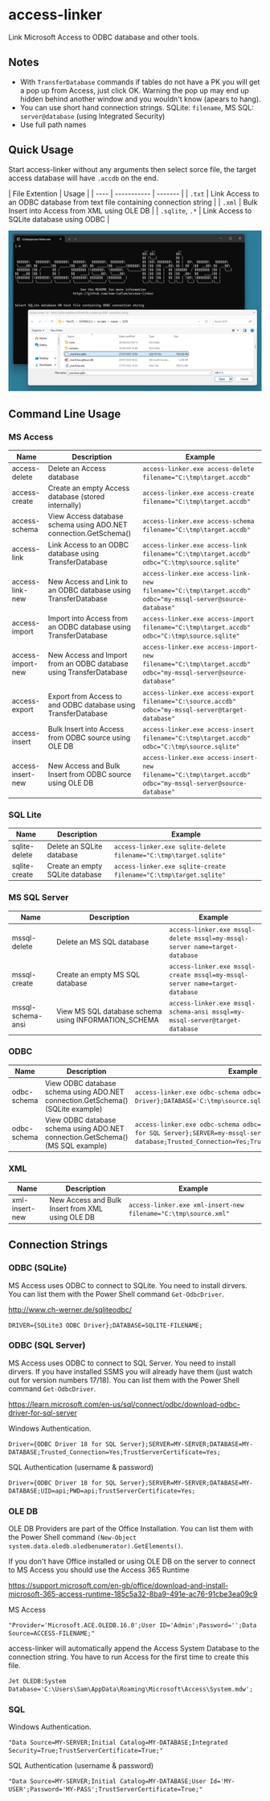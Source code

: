 # access-linker
Link Microsoft Access to ODBC database and other tools.

## Notes
- With `TransferDatabase` commands if tables do not have a PK you will get a pop up from Access, just click OK. Warning the pop up may end up hidden behind another window and you wouldn't know (apears to hang).
- You can use short hand connection strings. SQLite: `filename`, MS SQL: `server@database` (using Integrated Security)
- Use full path names

## Quick Usage
Start access-linker without any arguments then select sorce file, the target access database will have `.accdb` on the end.

| File Extention | Usage |
| ---- | ----------- | ------- |
| `.txt` | Link Access to an ODBC database from text file containing connection string |
| `.xml` | Bulk Insert into Access from XML using OLE DB |
| `.sqlite`, `.*` | Link Access to SQLite database using ODBC |

![MAME-AO UI](https://raw.githubusercontent.com/sam-ludlow/access-linker/main/images/access-quick-link.png)

## Command Line Usage

### MS Access
| Name | Description | Example |
| ---- | ----------- | ------- |
| access-delete | Delete an Access database | `access-linker.exe access-delete filename="C:\tmp\target.accdb"` |
| access-create | Create an empty Access database (stored internally) | `access-linker.exe access-create filename="C:\tmp\target.accdb"` |
| access-schema | View Access database schema using ADO.NET connection.GetSchema() | `access-linker.exe access-schema filename="C:\tmp\target.accdb"` |
| access-link | Link Access to an ODBC database using TransferDatabase | `access-linker.exe access-link filename="C:\tmp\target.accdb" odbc="C:\tmp\source.sqlite"` |
| access-link-new | New Access and Link to an ODBC database using TransferDatabase | `access-linker.exe access-link-new filename="C:\tmp\target.accdb" odbc="my-mssql-server@source-database"` |
| access-import | Import into Access from an ODBC database using TransferDatabase  | `access-linker.exe access-import filename="C:\tmp\target.accdb" odbc="C:\tmp\source.sqlite"` |
| access-import-new | New Access and Import from an ODBC database using TransferDatabase | `access-linker.exe access-import-new filename="C:\tmp\target.accdb" odbc="my-mssql-server@source-database"` |
| access-export | Export from Access to and ODBC database using TransferDatabase | `access-linker.exe access-export filename="C:\source.accdb" odbc="my-mssql-server@target-database"` |
| access-insert | Bulk Insert into Access from ODBC source using OLE DB | `access-linker.exe access-insert filename="C:\tmp\target.accdb" odbc="C:\tmp\source.sqlite"` |
| access-insert-new | New Access and Bulk Insert from ODBC source using OLE DB | `access-linker.exe access-insert-new filename="C:\tmp\target.accdb" odbc="my-mssql-server@source-database"` |

### SQL Lite
| Name | Description | Example |
| ---- | ----------- | ------- |
| sqlite-delete | Delete an SQLite database | `access-linker.exe sqlite-delete filename="C:\tmp\target.sqlite"` |
| sqlite-create | Create an empty SQLite database | `access-linker.exe sqlite-create filename="C:\tmp\target.sqlite"` |

### MS SQL Server
| Name | Description | Example |
| ---- | ----------- | ------- |
| mssql-delete | Delete an MS SQL database | `access-linker.exe mssql-delete mssql=my-mssql-server name=target-database` |
| mssql-create | Create an empty MS SQL database | `access-linker.exe mssql-create mssql=my-mssql-server name=target-database` |
| mssql-schema-ansi | View MS SQL database schema using INFORMATION_SCHEMA | `access-linker.exe mssql-schema-ansi mssql=my-mssql-server@target-database` |

### ODBC
| Name | Description | Example |
| ---- | ----------- | ------- |
| odbc-schema | View ODBC database schema using ADO.NET connection.GetSchema() (SQLite example) | `access-linker.exe odbc-schema odbc="DRIVER={SQLite3 ODBC Driver};DATABASE='C:\tmp\source.sqlite';"` |
| odbc-schema | View ODBC database schema using ADO.NET connection.GetSchema() (MS SQL example) | `access-linker.exe odbc-schema odbc="Driver={ODBC Driver 18 for SQL Server};SERVER=my-mssql-server;DATABASE=source-database;Trusted_Connection=Yes;TrustServerCertificate=Yes;"` |

### XML
| Name | Description | Example |
| ---- | ----------- | ------- |
| xml-insert-new | New Access and Bulk Insert from XML using OLE DB | `access-linker.exe xml-insert-new filename="C:\tmp\source.xml"` |

## Connection Strings

### ODBC (SQLite)
MS Access uses ODBC to connect to SQLite. You need to install dirvers. You can list them with the Power Shell command `Get-OdbcDriver`.

http://www.ch-werner.de/sqliteodbc/

```
DRIVER={SQLite3 ODBC Driver};DATABASE=SQLITE-FILENAME;
```

### ODBC (SQL Server)
MS Access uses ODBC to connect to SQL Server. You need to install dirvers. If you have installed SSMS you will already have them (just watch out for version numbers 17/18). You can list them with the Power Shell command `Get-OdbcDriver`.

https://learn.microsoft.com/en-us/sql/connect/odbc/download-odbc-driver-for-sql-server

Windows Authentication. 
```
Driver={ODBC Driver 18 for SQL Server};SERVER=MY-SERVER;DATABASE=MY-DATABASE;Trusted_Connection=Yes;TrustServerCertificate=Yes;
```

SQL Authentication (username & password)
```
Driver={ODBC Driver 18 for SQL Server};SERVER=MY-SERVER;DATABASE=MY-DATABASE;UID=api;PWD=api;TrustServerCertificate=Yes;
```

### OLE DB

OLE DB Providers are part of the Office Installation. You can list them with the Power Shell command `(New-Object system.data.oledb.oledbenumerator).GetElements()`.

If you don't have Office installed or using OLE DB on the server to connect to MS Access you should use the Access 365 Runtime

https://support.microsoft.com/en-gb/office/download-and-install-microsoft-365-access-runtime-185c5a32-8ba9-491e-ac76-91cbe3ea09c9

MS Access
```
"Provider='Microsoft.ACE.OLEDB.16.0';User ID='Admin';Password='';Data Source=ACCESS-FILENAME;"
```

access-linker will automatically append the Access System Database to the connection string. You have to run Access for the first time to create this file.
```
Jet OLEDB:System Database='C:\Users\Sam\AppData\Roaming\Microsoft\Access\System.mdw';
```
### SQL

Windows Authentication. 
```
"Data Source=MY-SERVER;Initial Catalog=MY-DATABASE;Integrated Security=True;TrustServerCertificate=True;"
```

SQL Authentication (username & password)
```
"Data Source=MY-SERVER;Initial Catalog=MY-DATABASE;User Id='MY-USER';Password='MY-PASS';TrustServerCertificate=True;"
```

